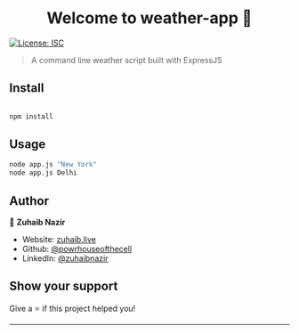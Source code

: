 <h1 align="center">Welcome to weather-app 👋</h1>
<p>
  <a href="#" target="_blank">
    <img alt="License: ISC" src="https://img.shields.io/badge/License-ISC-yellow.svg" />
  </a>
</p>

> A command line weather script built with ExpressJS

## Install

```sh

npm install
```

## Usage

```sh
node app.js "New York"
node app.js Delhi
```

## Author

👤 **Zuhaib Nazir**

-  Website: [zuhaib.live](https://zuhaib.live)
-  Github: [@powrhouseofthecell](https://github.com/powrhouseofthecell)
-  LinkedIn: [@zuhaibnazir](https://linkedin.com/in/zuhaibnazir)

## Show your support

Give a ⭐️ if this project helped you!

---
